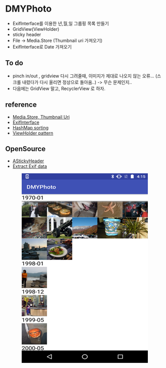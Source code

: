 # DMYPhoto

- ExifInterface를 이용한 년,월,일 그룹핑 목록 만들기
- GridView(ViewHolder)
- sticky header
- File -> Media.Store (Thumbnail uri 가져오기)
- ExifInterface로 Date 가져오기

## To do
- pinch in/out , gridview 다시 그려줄때, 이미지가 제대로 나오지 않는 오류... (스크롤 내렸다가 다시 올리면 정상으로 돌아옴..) -> 무슨 문제인지..
- 다음에는 GridView 말고, RecyclerView 로 하자.


## reference

- [Media.Store, Thumbnail Uri](http://shygiants.github.io/android/2016/01/13/contentresolver.html)
- [ExifInterface](https://developers-kr.googleblog.com/2017/01/introducing-the-exifinterface-support-library.html)
- [HashMap sorting](http://ithub.tistory.com/34)
- [ViewHolder pattern](http://www.kmshack.kr/2013/09/android-%EC%9C%A0%EC%97%B0%EC%84%B1-%EC%9E%88%EB%8A%94-viewholder-pattern/)

## OpenSource
- [AStickyHeader](https://github.com/DWorkS/AStickyHeader)
- [Extract Exif data](https://github.com/drewnoakes/metadata-extractor)


<center><img src="./example.png" width="400" height="600"></center>
